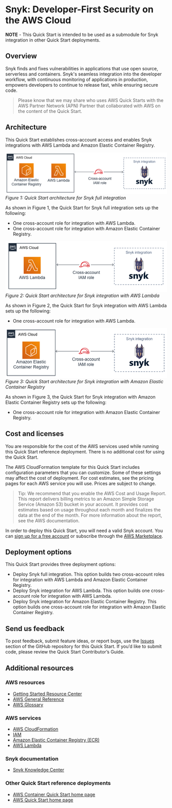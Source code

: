 # Snyk: Developer-First Security on the AWS Cloud

**NOTE** - This Quick Start is intended to be used as a submodule for Snyk integration in other Quick Start deployments.

## Overview

Snyk finds and fixes vulnerabilities in applications that use open source, serverless and containers. Snyk's seamless integration into the developer workflow, with continuous monitoring of applications in production, empowers developers to continue to release fast, while ensuring secure code.

> Please know that we may share who uses AWS Quick Starts with the AWS Partner Network (APN) Partner that collaborated 
> with AWS on the content of the Quick Start.

## Architecture

This Quick Start establishes cross-account access and enables Snyk integrations with AWS Lambda and Amazon Elastic Container Registry.

![Quick Start Architecture for Snyk full integration](images/quickstart-snyk-security-full.png)
*Figure 1: Quick Start architecture for Snyk full integration*

As shown in Figure 1, the Quick Start for Snyk full integration sets up the following:
* One cross-account role for integration with AWS Lambda.
* One cross-account role for integration with Amazon Elastic Container Registry.


![Quick Start Architecture for Snyk full integration](images/quickstart-snyk-security-lambda.png)
*Figure 2: Quick Start architecture for Snyk integration with AWS Lambda*

As shown in Figure 2, the Quick Start for Snyk integration with AWS Lambda sets up the following:
* One cross-account role for integration with AWS Lambda.


![Quick Start Architecture for Snyk full integration](images/quickstart-snyk-security-ecr.png)
*Figure 3: Quick Start architecture for Snyk integration with Amazon Elastic Container Registry*

As shown in Figure 3, the Quick Start for Snyk integration with Amazon Elastic Container Registry sets up the following:
* One cross-account role for integration with Amazon Elastic Container Registry.


## Cost and licenses

You are responsible for the cost of the AWS services used while running this Quick Start reference deployment. 
There is no additional cost for using the Quick Start.

The AWS CloudFormation template for this Quick Start includes configuration parameters that you can customize. 
Some of these settings may affect the cost of deployment. For cost estimates, see the pricing pages for each AWS 
service you will use. Prices are subject to change.

> Tip: We recommend that you enable the AWS Cost and Usage Report. This report delivers billing metrics to an Amazon 
> Simple Storage Service (Amazon S3) bucket in your account. It provides cost estimates based on usage throughout each 
> month and finalizes the data at the end of the month. For more information about the report, see the AWS 
> documentation.

In order to deploy this Quick Start, you will need a valid Snyk account. You can 
[sign up for a free account](https://snyk.io/signup/) or subscribe through the 
[AWS Marketplace](https://aws.amazon.com/marketplace/saas/ordering?productId=36811992-19af-484d-9598-40c2b324a8d6&ref_=saas_pdp_header_continue).

## Deployment options

This Quick Start provides three deployment options:
* Deploy Snyk full integration. This option builds two cross-account roles for integration with AWS Lambda and Amazon Elastic Container Registry.
* Deploy Snyk integration for AWS Lambda. This option builds one cross-account role for integration with AWS Lambda.
* Deploy Snyk integration for Amazon Elastic Container Registry. This option builds one cross-account role for integration with Amazon Elastic Container Registry.

## Send us feedback

To post feedback, submit feature ideas, or report bugs, use the 
[Issues](https://github.com/aws-quickstart/quickstart-eks-snyk/issues) section of the GitHub repository for this Quick 
Start. If you’d like to submit code, please review the Quick Start Contributor’s Guide.

## Additional resources

### AWS resources

* [Getting Started Resource Center](https://aws.amazon.com/getting-started/)
* [AWS General Reference](https://docs.aws.amazon.com/general/latest/gr/)
* [AWS Glossary](https://docs.aws.amazon.com/general/latest/gr/glos-chap.html)

### AWS services

* [AWS CloudFormation](https://docs.aws.amazon.com/cloudformation/)
* [IAM](https://docs.aws.amazon.com/iam/)
* [Amazon Elastic Container Registry (ECR)](https://aws.amazon.com/ecr/)
* [AWS Lambda](https://aws.amazon.com/lambda/)

### Snyk documentation

* [Snyk Knowledge Center](https://support.snyk.io/hc/en-us)

### Other Quick Start reference deployments

* [AWS Container Quick Start home page](https://aws.amazon.com/quickstart/?quickstart-all.sort-by=item.additionalFields.updateDate&quickstart-all.sort-order=desc&awsf.quickstart-homepage-filter=categories%23containers)
* [AWS Quick Start home page](https://aws.amazon.com/quickstart/)